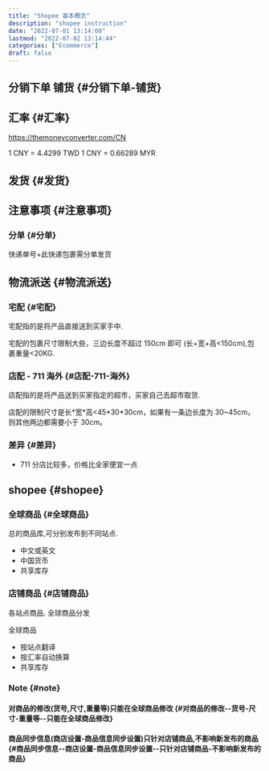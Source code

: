 ```yaml
---
title: "Shopee 基本概念"
description: "shopee instruction"
date: "2022-07-01 13:14:00"
lastmod: "2022-07-02 13:14:44"
categories: ["Ecommerce"]
draft: false
---
```


## 分销下单 铺货 {#分销下单-铺货}


## 汇率 {#汇率}

<https://themoneyconverter.com/CN>

1 CNY = 4.4299 TWD
1 CNY = 0.66289 MYR


## 发货 {#发货}


## 注意事项 {#注意事项}


### 分单 {#分单}

快递单号+此快递包裹需分单发货


## 物流派送 {#物流派送}


### 宅配 {#宅配}

宅配指的是将产品直接送到买家手中.

宅配的包裹尺寸限制大些，三边长度不超过 150cm 即可 (长+宽+高&lt;150cm),包裹重量&lt;20KG.


### 店配 - 711 海外 {#店配-711-海外}

店配指的是将产品送到买家指定的超市，买家自己去超市取货.

店配的限制尺寸是长\*宽\*高&lt;45\*30\*30cm，如果有一条边长度为 30~45cm，则其他两边都需要小于 30cm。


### 差异 {#差异}

-   711 分店比较多，价格比全家便宜一点


## shopee {#shopee}


### 全球商品 {#全球商品}

总的商品库,可分别发布到不同站点.

-   中文或英文
-   中国货币
-   共享库存


### 店铺商品 {#店铺商品}

各站点商品. 全球商品分发

全球商品

-   按站点翻译
-   按汇率自动换算
-   共享库存


### Note {#note}


#### 对商品的修改(货号,尺寸,重量等)只能在全球商品修改 {#对商品的修改--货号-尺寸-重量等--只能在全球商品修改}


#### 商品同步信息(商店设置-商品信息同步设置)只针对店铺商品,不影响新发布的商品 {#商品同步信息--商店设置-商品信息同步设置--只针对店铺商品-不影响新发布的商品}